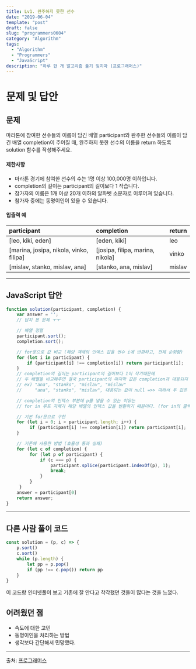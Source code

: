 ```yaml
---
title: Lv1. 완주하지 못한 선수
date: "2019-06-04"
template: "post"
draft: false
slug: "programmers0604"
category: "Algorithm"
tags:
  - "Algorithm"
  - "Programmers"
  - "JavaScript"
description: "하루 한 개 알고리즘 풀기 잊지마 (프로그래머스)"
---
```

# 문제 및 답안

## 문제
마라톤에 참여한 선수들의 이름이 담긴 배열 participant와 완주한 선수들의 이름이 담긴 배열 completion이 주어질 때, 완주하지 못한 선수의 이름을 return 하도록 solution 함수를 작성해주세요.

#### 제한사항

- 마라톤 경기에 참여한 선수의 수는 1명 이상 100,000명 이하입니다.
- completion의 길이는 participant의 길이보다 1 작습니다.
- 참가자의 이름은 1개 이상 20개 이하의 알파벳 소문자로 이루어져 있습니다.
- 참가자 중에는 동명이인이 있을 수 있습니다.

#### 입출력 예

| participant                             | completion                       | return |
| :-------------------------------------- | :------------------------------- | :----- |
| [leo, kiki, eden]                       | [eden, kiki]                     | leo    |
| [marina, josipa, nikola, vinko, filipa] | [josipa, filipa, marina, nikola] | vinko  |
| [mislav, stanko, mislav, ana]           | [stanko, ana, mislav]            | mislav |

---

## JavaScript 답안

``` js
function solution(participant, completion) {
    var answer = '';
    // 답지 본 문제 ㅜㅜ

    // 배열 정렬
    participant.sort();
    completion.sort();

    // for문으로 값 비교 (해당 객체의 인덱스 값을 변수 i에 반환하고, 전체 순회함)
    for (let i in participant) {
        if (participant[i] !== completion[i]) return participant[i];
    }
    // completion의 길이는 participant의 길이보다 1이 작기때문에
    // 두 배열을 비교해주면 결국 participant의 마지막 값은 completion과 대응되지 않음
    // ex) "ana", "stanko", "mislav", "mislav"
    //     "ana", "stanko", "mislav", 대응되는 값이 null =>> 따라서 두 값은 같지않다.

    // completion의 인덱스 부분에 p를 넣을 수 있는 이유는
    // for in 루프 자체가 해당 배열의 인덱스 값을 반환하기 때문이다. (for in의 콜백함수는 index)

    // 기본 for문으로 구현
    for (let i = 0; i < participant.length; i++) {
         if (participant[i] !== completion[i]) return participant[i];
    }

    // 기존에 사용한 방법 (효율성 통과 실패)
    for (let c of completion) {
         for (let p of participant) {
             if (c === p) {
                 participant.splice(participant.indexOf(p), 1);
                 break;
             }
         }
     }
    answer = participant[0]
    return answer;
}
```
---

## 다른 사람 풀이 코드

``` js
const solution = (p, c) => {
    p.sort()
    c.sort()
    while (p.length) {
        let pp = p.pop()
        if (pp !== c.pop()) return pp
    }
}
```

이 코드랑 인터넷풀이 보고 기존에 잘 안다고 착각했던 것들이 많다는 것을 느꼈다.

## 어려웠던 점

- 속도에 대한 고민
- 동명이인을 처리하는 방법
- 생각보다 간단해서 민망했다.

---
출처: [프로그래머스](https://programmers.co.kr/learn/courses/30/lessons/42576)

